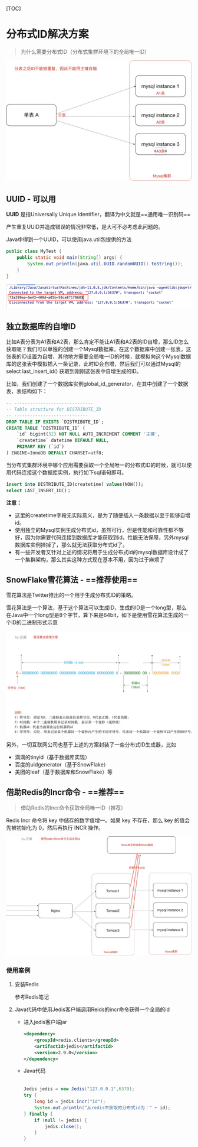 [TOC]

# 分布式ID解决方案

> 为什么需要分布式ID（分布式集群环境下的全局唯一ID）

![image-20210604173432627](img/image-20210604173432627.png)



## UUID - 可以用

**UUID** 是指Universally Unique Identifier，翻译为中文就是==通用唯一识别码==

产生重复UUID并造成错误的情况非常低，是大可不必考虑此问题的。

Java中得到一个UUID，可以使用java.util包提供的方法

```java
public class MyTest {
    public static void main(String[] args) { 
        System.out.println(java.util.UUID.randomUUID().toString());
    }
}
```

![image-20210604173703207](img/image-20210604173703207.png)



## 独立数据库的自增ID

比如A表分表为A1表和A2表，那么肯定不能让A1表和A2表的ID自增，那么ID怎么获取呢？我们可以单独的创建一个Mysql数据库，在这个数据库中创建一张表，这张表的ID设置为自增，其他地方需要全局唯一ID的时候，就模拟向这个Mysql数据库的这张表中模拟插入一条记录，此时ID会自增，然后我们可以通过Mysql的select last_insert_id() 获取到刚刚这张表中自增生成的ID。

比如，我们创建了一个数据库实例global_id_generator，在其中创建了一个数据表，表结构如下：

```sql
-- ------------------------------ 
-- Table structure for DISTRIBUTE_ID
-- ----------------------------
DROP TABLE IF EXISTS `DISTRIBUTE_ID`;
CREATE TABLE `DISTRIBUTE_ID` (
    `id` bigint(32) NOT NULL AUTO_INCREMENT COMMENT '主键',
    `createtime` datetime DEFAULT NULL,
    PRIMARY KEY (`id`)
) ENGINE=InnoDB DEFAULT CHARSET=utf8;
```

当分布式集群环境中哪个应用需要获取一个全局唯一的分布式ID的时候，就可以使用代码连接这个数据库实例，执行如下sql语句即可。

```sql
insert into DISTRIBUTE_ID(createtime) values(NOW());
select LAST_INSERT_ID()；
```

**注意：**

- 这里的createtime字段无实际意义，是为了随便插入一条数据以至于能够自增id。
- 使用独立的Mysql实例生成分布式id，虽然可行，但是性能和可靠性都不够好，因为你需要代码连接到数据库才能获取到id，性能无法保障，另外mysql数据库实例挂掉了，那么就无法获取分布式id了。
- 有一些开发者又针对上述的情况将用于生成分布式id的mysql数据库设计成了一个集群架构，那么其实这种方式现在基本不用，因为过于麻烦了



## SnowFlake雪花算法 - ==推荐使用==

雪花算法是Twitter推出的一个用于生成分布式ID的策略。

雪花算法是一个算法，基于这个算法可以生成ID，生成的ID是一个long型，那么在Java中一个long型是8个字节，算下来是64bit，如下是使用雪花算法生成的一个ID的二进制形式示意

![image-20210604174115707](img/image-20210604174115707.png)

另外，一切互联网公司也基于上述的方案封装了一些分布式ID生成器，比如

- 滴滴的tinyid（基于数据库实现）
- 百度的uidgenerator（基于SnowFlake）
- 美团的leaf（基于数据库和SnowFlake）等



## 借助Redis的Incr命令 - ==推荐==

> 借助Redis的Incr命令获取全局唯一ID（推荐）

Redis Incr 命令将 key 中储存的数字值增一。如果 key 不存在，那么 key 的值会先被初始化为 0，然后再执行 INCR 操作。

![image-20210604174320591](img/image-20210604174320591.png)



### 使用案例

1. 安装Redis

   参考Redis笔记

2. Java代码中使用Jedis客户端调用Reids的incr命令获得一个全局的id

   - 进入jedis客户端jar

     ```xml
     <dependency>
         <groupId>redis.clients</groupId>
         <artifactId>jedis</artifactId>
         <version>2.9.0</version>
     </dependency>
     ```

   - Java代码

     ```java
     
     Jedis jedis = new Jedis("127.0.0.1",6379); 
     try {
         long id = jedis.incr("id");
         System.out.println("从redis中获取的分布式id为：" + id);
     } finally {
         if (null != jedis) { 
             jedis.close();
         }
     }
     ```

     
